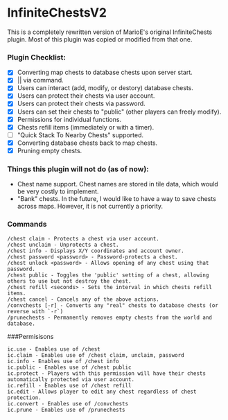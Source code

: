 # InfiniteChestsV2

This is a completely rewritten version of MarioE's original InfiniteChests plugin. Most of this plugin was copied or modified from that one.

### Plugin Checklist:
- [x] Converting map chests to database chests upon server start.
- [x] || via command.
- [x] Users can interact (add, modify, or destory) database chests.
- [x] Users can protect their chests via user account.
- [x] Users can protect their chests via password.
- [x] Users can set their chests to "public" (other players can freely modify).
- [x] Permissions for individual functions.
- [x] Chests refill items (immediately or with a timer).
- [ ] "Quick Stack To Nearby Chests" supported.
- [x] Converting database chests back to map chests.
- [x] Pruning empty chests.

### Things this plugin will not do (as of now):
* Chest name support. Chest names are stored in tile data, which would be very costly to implement.
* "Bank" chests. In the future, I would like to have a way to save chests across maps. However, it is not currently a priority.

### Commands
```
/chest claim - Protects a chest via user account.
/chest unclaim - Unprotects a chest.
/chest info - Displays X/Y coordinates and account owner.
/chest password <password> - Password-protects a chest.
/chest unlock <password> - Allows opening of any chest using that password.
/chest public - Toggles the 'public' setting of a chest, allowing others to use but not destroy the chest.
/chest refill <seconds> - Sets the interval in which chests refill items.
/chest cancel - Cancels any of the above actions.
/convchests [-r] - Converts any "real" chests to database chests (or reverse with `-r`)
/prunechests - Permanently removes empty chests from the world and database.
```

###Permisisons
```
ic.use - Enables use of /chest
ic.claim - Enables use of /chest claim, unclaim, password
ic.info - Enables use of /chest info
ic.public - Enables use of /chest public
ic.protect - Players with this permission will have their chests automatically protected via user account.
ic.refill - Enables use of /chest refill
ic.edit - Allows player to edit any chest regardless of chest protection.
ic.convert - Enables use of /convchests
ic.prune - Enables use of /prunechests
```
